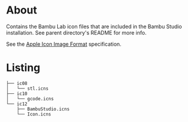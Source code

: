 # About

Contains the Bambu Lab icon files that are included in the Bambu Studio installation. See parent directory's README for more info.

See the [Apple Icon Image Format](https://en.wikipedia.org/wiki/Apple_Icon_Image_format) specification.

# Listing

```
├── ic08
│   └── stl.icns
├── ic10
│   └── gcode.icns
└── ic12
    ├── BambuStudio.icns
    └── Icon.icns
```